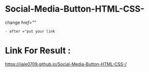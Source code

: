 # Social-Media-Button-HTML-CSS-

  change *href=""*
  
    - after ="put your link
# Link For Result :
https://jiale0709.github.io/Social-Media-Button-HTML-CSS-/
